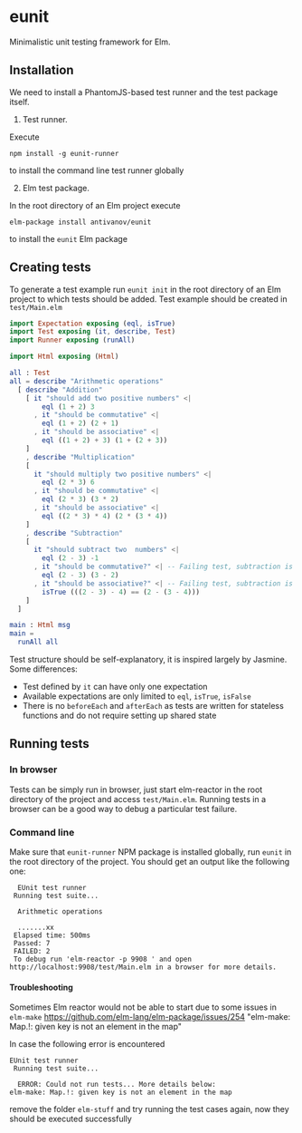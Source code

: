 # eunit

Minimalistic unit testing framework for Elm.

## Installation

We need to install a PhantomJS-based test runner and the test package itself.

1. Test runner.

Execute

```
npm install -g eunit-runner
```

to install the command line test runner globally

2. Elm test package.

In the root directory of an Elm project execute

```
elm-package install antivanov/eunit
```

to install the `eunit` Elm package


## Creating tests

To generate a test example run `eunit init` in the root directory of an Elm project to which tests should be added.
Test example should be created in `test/Main.elm`

```elm
import Expectation exposing (eql, isTrue)
import Test exposing (it, describe, Test)
import Runner exposing (runAll)

import Html exposing (Html)

all : Test
all = describe "Arithmetic operations"
  [ describe "Addition"
    [ it "should add two positive numbers" <|
        eql (1 + 2) 3
      , it "should be commutative" <|
        eql (1 + 2) (2 + 1)
      , it "should be associative" <|
        eql ((1 + 2) + 3) (1 + (2 + 3))
    ]
    , describe "Multiplication"
    [
      it "should multiply two positive numbers" <|
        eql (2 * 3) 6
      , it "should be commutative" <|
        eql (2 * 3) (3 * 2)
      , it "should be associative" <|
        eql ((2 * 3) * 4) (2 * (3 * 4))
    ]
    , describe "Subtraction"
    [
      it "should subtract two  numbers" <|
        eql (2 - 3) -1
      , it "should be commutative?" <| -- Failing test, subtraction is not commutative!
        eql (2 - 3) (3 - 2)
      , it "should be associative?" <| -- Failing test, subtraction is not associative!
        isTrue (((2 - 3) - 4) == (2 - (3 - 4)))
    ]
  ]

main : Html msg
main =
  runAll all
```

Test structure should be self-explanatory, it is inspired largely by Jasmine. Some differences: 

* Test defined by `it` can have only one expectation 
* Available expectations are only limited to `eql`, `isTrue`, `isFalse`
* There is no `beforeEach` and `afterEach` as tests are written for stateless functions and do not require setting up shared state

## Running tests

### In browser

Tests can be simply run in browser, just start elm-reactor in the root directory of the project and access `test/Main.elm`. Running tests in a browser can be a good way to debug a particular test failure.

### Command line

Make sure that `eunit-runner` NPM package is installed globally, run `eunit` in the root directory of the project.
You should get an output like the following one:

```
  EUnit test runner 
 Running test suite... 
 
  Arithmetic operations 
 
  .......xx 
 Elapsed time: 500ms 
 Passed: 7 
 FAILED: 2 
 To debug run 'elm-reactor -p 9908 ' and open http://localhost:9908/test/Main.elm in a browser for more details.
```

#### Troubleshooting

Sometimes Elm reactor would not be able to start due to some issues in `elm-make` https://github.com/elm-lang/elm-package/issues/254 "elm-make: Map.!: given key is not an element in the map"

In case the following error is encountered

```
EUnit test runner 
 Running test suite... 
 
  ERROR: Could not run tests... More details below:
elm-make: Map.!: given key is not an element in the map
```

remove the folder `elm-stuff` and try running the test cases again, now they should be executed successfully
